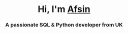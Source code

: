 <h1 align="center">Hi, I'm <a href="https://github.com/uarikan" target="blank" 👋>
Afsin</a></h1>
<h3 align="center">A passionate SQL & Python developer from UK </h3>



<!---

- 👋 Hi, I’m Afsin
- 👀 I’m interested in ...
- 🌱 I’m currently learning Python
- 📫 How to reach me ...

uarikan/uarikan is a ✨ special ✨ repository because its `README.md` (this file) appears on your GitHub profile.
You can click the Preview link to take a look at your changes.
--->

<!---
![Your Repository's Stats](https://github-readme-stats.vercel.app/api?username=uarikan&show_icons=true)
--->
